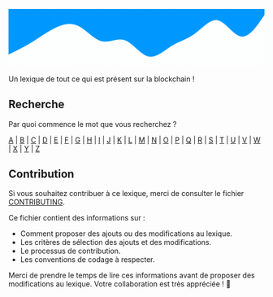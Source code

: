 
![CryptoLexique](/assets/CryptoLexique.gif)

Un lexique de tout ce qui est présent sur la blockchain !





## Recherche
Par quoi commence le mot que vous recherchez ? 
    
[A](src/A/index.md) | [B](src/B/index.md) | [C](src/C/index.md) | [D](src/D/index.md) | [E](src/E/index.md) | [F](src/F/index.md) | [G](src/G/index.md) | [H](src/H/index.md) | [I](src/I/index.md) | [J](src/J/index.md) | [K](src/K/index.md) | [L](src/L/index.md) | [M](src/M/index.md) | [N](src/N/index.md) | [O](src/O/index.md) | [P](src/P/index.md) | [Q](src/Q/index.md) | [R](src/R/index.md) | [S](src/S/index.md) | [T](src/T/index.md) | [U](src/U/index.md) | [V](src/V/index.md) | [W](src/W/index.md) | [X](src/X/index.md) | [Y](src/Y/index.md) | [Z](src/Z/index.md)
    



## Contribution

Si vous souhaitez contribuer à ce lexique, merci de consulter le fichier [CONTRIBUTING](/.github/CONTRIBUTING.md).

Ce fichier contient des informations sur :

- Comment proposer des ajouts ou des modifications au lexique.
- Les critères de sélection des ajouts et des modifications.
- Le processus de contribution.
- Les conventions de codage à respecter.

Merci de prendre le temps de lire ces informations avant de proposer des modifications au lexique. Votre collaboration est très appréciée ! 🎉




